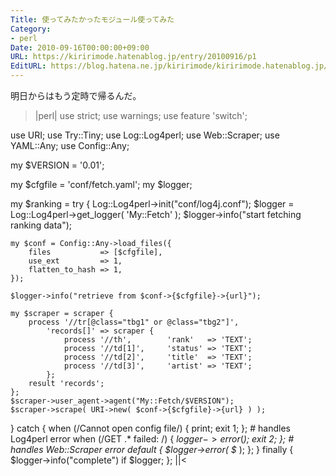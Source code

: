 ```yaml
---
Title: 使ってみたかったモジュール使ってみた
Category:
- perl
Date: 2010-09-16T00:00:00+09:00
URL: https://kiririmode.hatenablog.jp/entry/20100916/p1
EditURL: https://blog.hatena.ne.jp/kiririmode/kiririmode.hatenablog.jp/atom/entry/8454420450078211585
---
```



明日からはもう定時で帰るんだ。

>|perl|
use strict;
use warnings;
use feature 'switch';

use URI;
use Try::Tiny;
use Log::Log4perl;
use Web::Scraper;
use YAML::Any;
use Config::Any;

my $VERSION = '0.01';

my $cfgfile = 'conf/fetch.yaml';
my $logger;

my $ranking = try {
    Log::Log4perl->init("conf/log4j.conf");
    $logger = Log::Log4perl->get_logger( 'My::Fetch' );
    $logger->info("start fetching ranking data");

    my $conf = Config::Any->load_files({
        files           => [$cfgfile], 
        use_ext         => 1,
        flatten_to_hash => 1,
    });

    $logger->info("retrieve from $conf->{$cfgfile}->{url}");

    my $scraper = scraper {
        process '//tr[@class="tbg1" or @class="tbg2"]',
            'records[]' => scraper {
                process '//th',        'rank'   => 'TEXT';
                process '//td[1]',     'status' => 'TEXT';
                process '//td[2]',     'title'  => 'TEXT';
                process '//td[3]',     'artist' => 'TEXT';
            };
        result 'records';
    };
    $scraper->user_agent->agent("My::Fetch/$VERSION");
    $scraper->scrape( URI->new( $conf->{$cfgfile}->{url} ) );
} catch {
    when (/Cannot open config file/) { print; exit 1; };               # handles Log4perl error 
    when (/GET .* failed: /)         { $logger->error($_); exit 2; };  # handles Web::Scraper error
    default { 
        $logger->error( $_ );
    };
} finally {
    $logger->info("complete") if $logger;
};
||<
